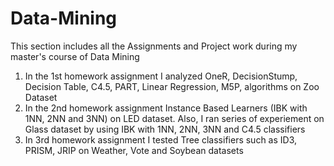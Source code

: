 # Data-Mining
This section includes all the Assignments and Project work during my master's course of Data Mining
1. In the 1st homework assignment I analyzed OneR, DecisionStump, Decision Table, C4.5, PART, Linear Regression, M5P,
algorithms on Zoo Dataset
2. In the 2nd homework assignment Instance Based Learners (IBK with 1NN, 2NN and 3NN) on LED dataset. Also, I ran series of
experiement on Glass dataset by using IBK with 1NN, 2NN, 3NN and C4.5 classifiers
3. In 3rd homework assignment I tested Tree classifiers such as ID3, PRISM, JRIP on Weather, Vote and Soybean datasets
